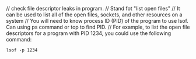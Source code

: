 // check file descriptor leaks in program.
// Stand fot "list open files"
// It can be used to list all of the open files, sockets, and other resources on a system
// You will need to know process ID (PID) of the program to use lsof. Can using ps command or top to find PID.
// For example, to list the open file descriptors for a program with PID 1234, you could use the following command:

`
lsof -p 1234
`
